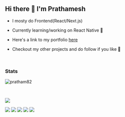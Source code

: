 ## Hi there 👋 I'm Prathamesh

<!-- -   I'm a Software Engineer venturing through various technologies 🗻

-   I ❤️ building new things and helping others 🤝 . Learning something new everyday 🌞

-   Proficient in JS 

-   Practicing clean code ✨

- Trying to learn everything

-   Linux and DevOps Enthusiast

-   I write at **[Dev.to](https://dev.to/pratham82)** occasionally

-   Checkout my portfolio **[here](https://portfolio-2020-v3.netlify.app/)** -->

-   I mosty do Frontend(React/Next.js)
-   Currently learning/working on React Native 🧐

- Here's a link to my portfolio [here](https://pratham82.vercel.app)
- Checkout my other projects and do follow if you like 🥰

<br/>


### Stats

<p><img align="center" src="https://github-readme-streak-stats.herokuapp.com/?user=pratham82&" alt="pratham82" /></p>
</br>

![](https://activity-graph.herokuapp.com/graph?username=pratham82&theme=github)



![](https://github-profile-summary-cards.vercel.app/api/cards/profile-details?username=pratham82&theme=nord_dark)
![](https://github-profile-summary-cards.vercel.app/api/cards/repos-per-language?username=pratham82&theme=nord_dark)
![](http://github-profile-summary-cards.vercel.app/api/cards/most-commit-language?username=pratham82&theme=nord_dark)
![](https://github-profile-summary-cards.vercel.app/api/cards/stats?username=pratham82&theme=nord_dark)
![](https://github-profile-summary-cards.vercel.app/api/cards/productive-time?username=pratham82&theme=nord_dark)


